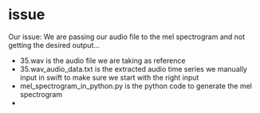# issue
Our issue:
We are passing our audio file to the mel spectrogram and not getting the desired output...

- 35.wav is the audio file we are taking as reference
- 35.wav_audio_data.txt is the extracted audio time series we manually input in swift to make sure we start with the right input
- mel_spectrogram_in_python.py is the python code to generate the mel spectrogram
- 

